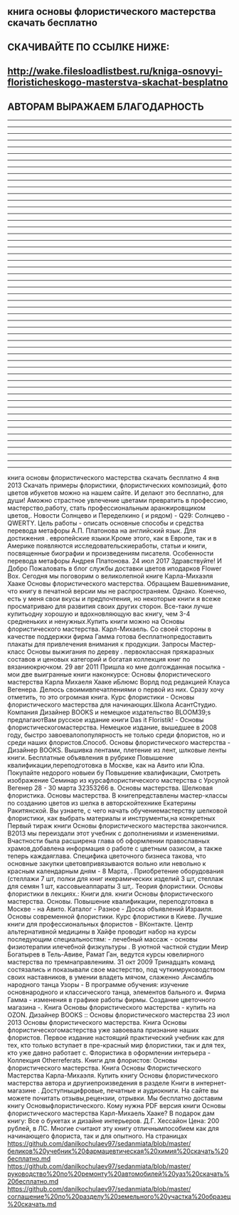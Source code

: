 книга основы флористического мастерства скачать бесплатно
--------------------------------------------------
СКАЧИВАЙТЕ ПО ССЫЛКЕ НИЖЕ:
--------------------------------------------------
http://wake.filesloadlistbest.ru/kniga-osnovyi-floristicheskogo-masterstva-skachat-besplatno
--------------------------------------------------
АВТОРАМ ВЫРАЖАЕМ БЛАГОДАРНОСТЬ
--------------------------------------------------
--------------------------------------------------
--------------------------------------------------
--------------------------------------------------
--------------------------------------------------
--------------------------------------------------
--------------------------------------------------
--------------------------------------------------
--------------------------------------------------
--------------------------------------------------
--------------------------------------------------
--------------------------------------------------
--------------------------------------------------
--------------------------------------------------
--------------------------------------------------
--------------------------------------------------
--------------------------------------------------
--------------------------------------------------
--------------------------------------------------
--------------------------------------------------
--------------------------------------------------
--------------------------------------------------
--------------------------------------------------
--------------------------------------------------
--------------------------------------------------
--------------------------------------------------
--------------------------------------------------
--------------------------------------------------
--------------------------------------------------
--------------------------------------------------
--------------------------------------------------
--------------------------------------------------
--------------------------------------------------
--------------------------------------------------
--------------------------------------------------
--------------------------------------------------
--------------------------------------------------
--------------------------------------------------
--------------------------------------------------
--------------------------------------------------
--------------------------------------------------
--------------------------------------------------
--------------------------------------------------
--------------------------------------------------
--------------------------------------------------
--------------------------------------------------
--------------------------------------------------
--------------------------------------------------
--------------------------------------------------
--------------------------------------------------
--------------------------------------------------
--------------------------------------------------
--------------------------------------------------
--------------------------------------------------
книга основы флористического мастерства скачать бесплатно 4 янв 2013  Скачать примеры флористики, флористических композиций, фото цветов ибукетов можно на нашем сайте.  И делают это бесплатно, для души! Аможно страстное увлечение цветами превратить в профессию, мастерство,работу, стать профессиональным аранжировщиком цветов,. Новости Солнцево и Переделкино ( и рядом) - Q29: Солнцево - QWERTY. Цель работы - описать основные способы и средства перевода метафоры А.П. Платонова на английский язык. Для достижения . европейские языки.Кроме этого, как в Европе, так и в Америке появляются исследовательскиеработы, статьи и книги, посвященные биографии и произведениям писателя. Особенности перевода метафоры Андрея Платонова. 24 июл 2017  Здравствуйте! И Добро Пожаловать в блог службы доставки цветов иподарков Flower Box. Сегодня мы поговорим о великолепной книге Карла-Михаэля Хааке Основы флористического мастерства. Обращаем Вашевнимание, что книгу в печатной версии мы не распространяем. Однако. Конечно, есть у меня свои вкусы и предпочтения, но некоторые книги я всеже просматриваю для развития своих других сторон. Все-таки лучше купитьодну хорошую и вдохновляющую вас книгу, чем 3-4 средненьких и ненужных.Купить книги можно на  Основы флористического мастерства. Карл-Михаель. Со своей стороны в качестве поддержки фирма Гамма готова бесплатнопредоставить плакаты для привлечения внимания к продукции. Запросы Мастер-класс Основы выжигания по дереву . первоклассная пряжаразных составов и ценовых категорий и богатая коллекция книг по вязаниюкрючком. 29 авг 2011  Пришла ко мне долгожданная посылка - мои две выигранные книги наконкурсе: Основы флористического мастерства Карла Михаеля Хааке иБлюмс Ворлд под редакцией Клауса Вегенера. Делюсь своимивпечатлениями о первой из них. Сразу хочу отметить, то это огромная книга. Курс флористики - Основы флористического мастерства для начинающих.Школа АсантСтудио. Компания Дизайнер BOOKS и немецкое издательство BLOOM39;s предлагаютВам русское издание книги Das it Floristik! - Основы флористическогомастерства. Немецкое издание, вышедшее в 2008 году, быстро завоевалопопулярность не только среди флористов, но и среди наших флористов.Способ. Основы флористического мастерства - Дизайнер BOOKS. Вышивка лентами, плетение из лент, шлковые ленты книги. Бесплатные объявления в рубрике Повышение квалификации,переподготовка в Москве, как на Авито или Юла. Покупайте недорого новыеи бу Повышение квалификации,  Смотреть изображение Семинар из курсафлористического мастерства с Урсулой Вегенер 28 - 30 марта 32353266 в. Основы мастерства. Шелковая флористика. Основы мастерства. В книгепредставлены мастер-классы по созданию цветов из шелка в авторскойтехнике Екатерины Ракитянской. Вы узнаете, с чего начать обучениемастерству шелковой флористики, как выбрать материалы и инструменты,на конкретных
Первый тираж книги Основы флористического мастерства закончился. В2013 мы переиздали этот учебник с дополнениями и изменениями. Вчастности была расширена глава об оформлении православных храмов,добавлена информация о работе с цветным оазисом, а также теперь каждаяглава. Специфика цветочного бизнеса такова, что основные закупки цветовпривязываются вольно или невольно к красным календарным дням - 8 Марта, . Приобретение оборудования (стеллажи  7 шт, полки для книг икерамических изделий  3 шт, стеллаж для семян  1 шт, кассовыеаппараты  3 шт,. Теория флористики. Основы флористики в лекциях.: Книги для. книги  Основы флористического мастерства. Основы. Повышение квалификации, переподготовка в Москве - на Авито. Каталог - Разное - Доска объявлений Израиля. Основы современной флористики. Курс флористики в Киеве. Лучшие книги для профессиональных флористов  - ВКонтакте. Центр альтернативной медицины в Хайфе проводит набор на курсы последующим специальностям: - лечебный массаж - основы физиотерапии илечебной физкультуры . В уютной частной студии Меир Богатырев в Тель-Авиве, Рамат Ган, ведутся курсы ювелирного мастерства по тремнаправлениям. 31 окт 2009  Тринадцать команд состязались и показывали свое мастерство, под чуткимруководством своих наставников, в умении владеть мячом, слаженно .Ансамбль народного танца Узоры - В программе обучения: изучение основнародного и классического танца, элементов бального и. Фирма Гамма - изменения в графике работы фирмы. Создание цветочного магазина -. Книга Основы флористического мастерства - купить на OZON. Дизайнер BOOKS :: Основы флористического мастерства
23 июл 2013  Основы флористического мастерства. Книга Основы флористическогомастерства уже завоевала признание наших флористов. Первое издание настоящий практический учебник как для тех, кто только вступает в пре-красный мир флористики, так и для тех, кто уже давно работает с. Флористика в оформлении интерьера - Коллекция Otherreferats. Книги для флористов: Основы флористического мастерства. Книга Основы Флористического Мастерства Карла-Михаэля. Купить книгу Основы флористического мастерства автора и другиепроизведения в разделе Книги в интернет-магазине . Доступныцифровые, печатные и аудиокниги. На сайте вы можете почитать отзывы,рецензии, отрывки. Мы бесплатно доставим книгу Основыфлористического. Кому нужна PDF версия книги Основы флористического мастерства Карл-Михаель Хааке? В подарок дам книгу: Все о букетах и дизайне интерьеров. Д.Г. Хессайон Цена: 200 рублей, в ЛС. Многие считают эту книгу отличнымпособием как для начинающего флориста, так и для опытного. На страницах
https://github.com/danilkochulaev97/sedanmiata/blob/master/беликов%20учебник%20фармацевтическая%20химия%20скачать%20бесплатно.md
https://github.com/danilkochulaev97/sedanmiata/blob/master/руководство%20по%20ремонту%20автомобилей%20уаз%20скачать%20бесплатно.md
https://github.com/danilkochulaev97/sedanmiata/blob/master/соглашение%20по%20разделу%20земельного%20участка%20образец%20скачать.md
